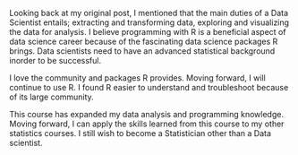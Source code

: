 Looking back at my original post, I mentioned that the main duties of a Data Scientist entails; extracting and transforming data, exploring and visualizing the data for analysis. I believe programming with R is a beneficial aspect of data science career because of the fascinating data science packages R brings. Data scientists need to have an advanced statistical background inorder to be successful.

I love the community and packages R provides. Moving forward, I will continue to use R. I found R easier to understand and troubleshoot because of its large community.

This course has expanded my data analysis and programming knowledge. Moving forward, I can apply the skills learned from this course to my other statistics courses.
I still wish to become a Statistician other than a Data scientist.
